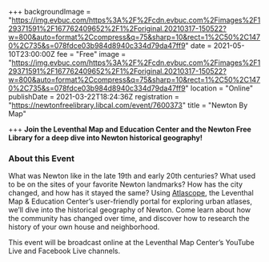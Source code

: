 +++
backgroundImage = "https://img.evbuc.com/https%3A%2F%2Fcdn.evbuc.com%2Fimages%2F129371591%2F167762409652%2F1%2Foriginal.20210317-150522?w=800&auto=format%2Ccompress&q=75&sharp=10&rect=1%2C50%2C1470%2C735&s=078fdce03b984d8940c334d79da47ff9"
date = 2021-05-10T23:00:00Z
fee = "Free"
image = "https://img.evbuc.com/https%3A%2F%2Fcdn.evbuc.com%2Fimages%2F129371591%2F167762409652%2F1%2Foriginal.20210317-150522?w=800&auto=format%2Ccompress&q=75&sharp=10&rect=1%2C50%2C1470%2C735&s=078fdce03b984d8940c334d79da47ff9"
location = "Online"
publishDate = 2021-03-22T18:24:36Z
registration = "https://newtonfreelibrary.libcal.com/event/7600373"
title = "Newton By Map"

+++
**Join the Leventhal Map and Education Center and the Newton Free Library for a deep dive into Newton historical geography!**

### About this Event

What was Newton like in the late 19th and early 20th centuries? What used to be on the sites of your favorite Newton landmarks? How has the city changed, and how has it stayed the same? Using [Atlascope](https://atlascope.leventhalmap.org/), the Leventhal Map & Education Center’s user-friendly portal for exploring urban atlases, we’ll dive into the historical geography of Newton. Come learn about how the community has changed over time, and discover how to research the history of your own house and neighborhood.

This event will be broadcast online at the Leventhal Map Center’s YouTube Live and Facebook Live channels.